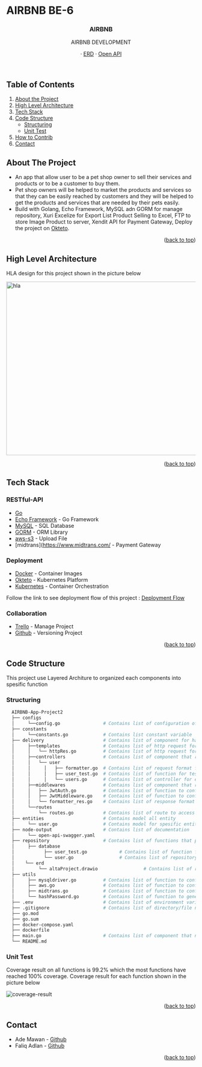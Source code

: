 <div id="top"></div>

# AIRBNB BE-6

<!-- PROJECT LOGO -->
<div align="center">

  <h3 align="center">AIRBNB</h3>


  <p align="center">
    AIRBNB DEVELOPMENT
    <br />
    <div id = "other-software-design"></div>
    ·
    <a href="https://github.com/AIRBNB-App-Project2/backend-airbnb/tree/main/repository/altaProject.drawio?raw=true">ERD</a>
    ·
    <a href="https://app.swaggerhub.com/apis/faliqadlan/airbnb/1.0.0">Open API</a>
  </p>
</div>
<br />

<!-- TABLE OF CONTENTS -->
## Table of Contents
1. [About the Project](#about-the-project)
2. [High Level Architecture](#high-level-architecture)
3. [Tech Stack](#tech-stack)
4. [Code Structure](#code-structure)
    - [Structuring](#structuring)
    - [Unit Test](#unit-test)
5. [How to Contrib](contribute.md)
6. [Contact](#contact)

<!-- ABOUT THE PROJECT -->
## About The Project
- An app that allow user to be a pet shop owner to sell their services and products or to be a customer to buy them. 
- Pet shop owners will be helped to market the products and services so that they can be easily reached by customers and they will be helped to get the products and services that are needed by their pets easily.
- Build with Golang, Echo Framework, MySQL adn GORM for manage repository, Xuri Excelize for Export List Product Selling to Excel, FTP to store Image Product to server, Xendit API for Payment Gateway, Deploy the project on [Okteto](https://ellashella24.cloud.okteto.net).

<p align="right">(<a href="#top">back to top</a>)</p>

## High Level Architecture

HLA design for this project shown in the picture below

<img src="images/HLA-rev-3.jpeg" alt="hla" width="800" height="462" >

<br />

<p align="right">(<a href="#top">back to top</a>)</p>

## Tech Stack
### RESTful-API
- [Go](https://go.dev/)
- [Echo Framework](https://echo.labstack.com/) - Go Framework
- [MySQL](https://www.mysql.com/) - SQL Database
- [GORM](https://gorm.io/index.html) - ORM Library
- [aws-s3](https://s3.console.amazon.com/s3) - Upload File
- [midtrans](https://www.midtrans.com/ - Payment Gateway

### Deployment
- [Docker](https://www.docker.com/) - Container Images
- [Okteto](https://www.okteto.com/) - Kubernetes Platform
- [Kubernetes](https://kubernetes.io/) - Container Orchestration

Follow the link to see deployment flow of this project : [Deployment Flow](https://github.com/ellashella24/petshop/blob/main/documentation/deployment-flow.jpeg?raw=true)

### Collaboration 
- [Trello](https://trello.com/) - Manage Project
- [Github](https://github.com/) - Versioning Project

<p align="right">(<a href="#top">back to top</a>)</p>

## Code Structure
This project use Layered Architure to organized each components into spesific function  

### Structuring
  ```sh
    AIRBNB-App-Project2
    ├── configs                        
    │     └──config.go                # Contains list of configuration of the project
    ├── constants                     
    │     └──constants.go             # Contains list constant variable
    ├── delivery                      # Contains list of component for handle request dan response
    │     ├──templates                # Contains list of http request format based on the result from controller 
    │     │   └── httpRes.go          # Contains list of http request format
    │     ├──controllers              # Contains list of component that receive the request and return a response
    │     │   └── user
    │     │     │   ├── formatter.go  # Contains list of request format for each function on the controller
    │     │     │   ├── user_test.go  # Contains list of function for test each function on the controller
    │     │     │   └── users.go      # Contains list of controller for each entity
    │     ├──middlewares              # Contains list of component that receive the request and return a response
    │     │   ├── JwtAuth.go          # Contains list of function to config middleware basic auth
    │     │   ├── JwtMiddleware.go    # Contains list of function to config middleware token
    │     │   └── formatter_res.go    # Contains list of response format for each function on the controller
    │     └──routes  
    │         └── routes.go           # Contains list of route to access each function on controller  
    ├── entities                      # Contains model all entity
    │     └── user.go                 # Contains model for spesific entity
    ├── node-output                   # Contains list of documentation
    │     └── open-api-swagger.yaml  
    ├── repository                    # Contains list of functions that process the request and stores it in database
    │     ├── database   
    │           ├── user_test.go            # Contains list of function for test each function on the repository
    │           └── user.go                 # Contains list of repository for each entity
    │    └── erd   
    │         └── altaProject.drawio                 # Contains list of repository for each entity
    ├── utils                         
    │     ├── mysqldriver.go          # Contains list of function to config MySQL type database
    │     ├── aws.go                  # Contains list of function to config aws s3
    │     ├── midtrans.go             # Contains list of function to config payment getaway
    │     └── hashPassword.go         # Contains list of function to generate password
    ├── .env                          # Contains list of environment variable to run the project 
    ├── .gitignore                    # Contains list of directory/file name that will igonored when push project
    ├── go.mod                  
    ├── go.sum 
    ├── docker-compose.yaml 
    ├── dockerfile 
    ├── main.go                       # Contains list of component that need to be executed first to run the app
    └── README.md    
  ```

### Unit Test
Coverage result on all functions is 99.2% which the most functions have reached 100% coverage. Coverage result for each function shown in the picture below

<img src="images/coverage-result-ver-2.jpg" alt="coverage-result">

<p align="right">(<a href="#top">back to top</a>)</p>

<!-- CONTACT -->
## Contact
* Ade Mawan - [Github](https://github.com/ademawan) 
* Faliq Adlan - [Github](https://github.com/faliqadlan) 

<p align="right">(<a href="#top">back to top</a>)</p>
